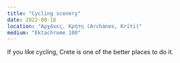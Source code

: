 ```yaml
---
title: "Cycling scenery"
date: 2022-08-16
location: "Αρχάνες, Κρήτη (Archánes, Kríti)"
medium: "Ektachrome 100"
---
```


If you like cycling, Crete is one of the better places to do it.